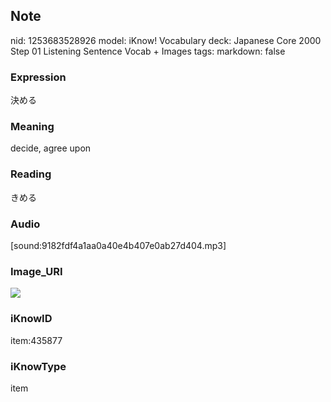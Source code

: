 ## Note
nid: 1253683528926
model: iKnow! Vocabulary
deck: Japanese Core 2000 Step 01 Listening Sentence Vocab + Images
tags: 
markdown: false

### Expression
決める

### Meaning
decide, agree upon

### Reading
きめる

### Audio
[sound:9182fdf4a1aa0a40e4b407e0ab27d404.mp3]

### Image_URI
<!DOCTYPE html>
<title></title>
<img src="5d5659460fd374a3e59e1efbbf0ab74e.jpg">



### iKnowID
item:435877

### iKnowType
item
